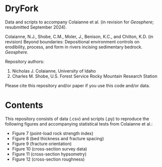 # DryFork
Data and scripts to accompany Colaianne et al. (in revision for *Geosphere*; resubmitted September 2024).

Colaianne, N.J., Shobe, C.M., Moler, J., Benison, K.C., and Chilton, K.D. (in revision) Beyond boundaries: Depositional environment controls on erodibility, process, and form in rivers incising sedimentary bedrock. *Geosphere*.

Repository authors: 
1. Nicholas J. Colaianne, University of Idaho
2. Charles M. Shobe, U.S. Forest Service Rocky Mountain Research Station

Please cite this repository and/or paper if you use this code and/or data.

# Contents

This repository consists of data (.csv) and scripts (.py) to reproduce the following figures and accompanying statistical tests from Colaianne et al.:

- Figure 7 (point-load rock strength index)
- Figure 8 (bed thickness and fracture spacing)
- Figure 9 (fracture orientation)
- Figure 10 (cross-section survey data)
- Figure 11 (cross-section hypsometry)
- Figure 12 (cross-section roughness)
